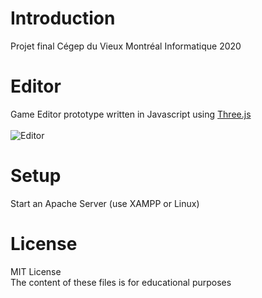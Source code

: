 # Introduction
Projet final Cégep du Vieux Montréal Informatique 2020 <br/>

# Editor
Game Editor prototype written in Javascript using [Three.js](https://github.com/mrdoob/three.js/) <br/><br/>
![Editor](https://user-images.githubusercontent.com/18330932/93534426-1037ab00-f913-11ea-8474-1dc129df3e32.PNG)


# Setup
Start an Apache Server (use XAMPP or Linux)

# License
MIT License <br/>
The content of these files is for educational purposes
